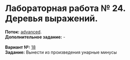 ﻿# Лабораторная работа № 24. Деревья выражений.
**Поток:** <ins>advanced</ins>.</br>**Дополнительное задание:** -</br></br>**Вариант №:** <ins>18</ins></br>**Задание:** Вынести из произведения унарные минусы
